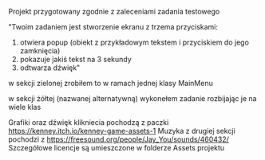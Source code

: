 Projekt przygotowany zgodnie z zaleceniami zadania testowego 

"Twoim zadaniem jest stworzenie ekranu z trzema przyciskami:
1) otwiera popup (obiekt z przykładowym tekstem i przyciskiem do jego zamknięcia)
2) pokazuje jakiś tekst na 3 sekundy
3) odtwarza dźwięk"

w sekcji zielonej zrobiłem to w ramach jednej klasy MainMenu

w sekcji żółtej (nazwanej alternatywną) wykonełem zadanie rozbijając je na wiele klas

Grafiki oraz dźwięk klikniecia pochodzą z paczki https://kenney.itch.io/kenney-game-assets-1
Muzyka z drugiej sekcji pochodzi z https://freesound.org/people/Jay_You/sounds/460432/
Szczegółowe licencje są umieszczone w folderze Assets projektu 
